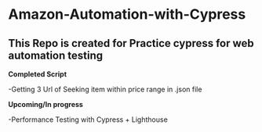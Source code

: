 # Amazon-Automation-with-Cypress
This Repo is created for Practice cypress for web automation testing
---
**Completed Script**

-Getting 3 Url of Seeking item within price range in .json file

**Upcoming/In progress**

-Performance Testing with Cypress + Lighthouse
